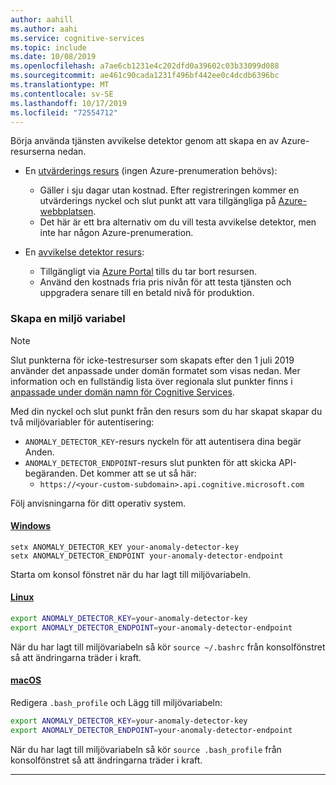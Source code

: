 ```yaml
---
author: aahill
ms.author: aahi
ms.service: cognitive-services
ms.topic: include
ms.date: 10/08/2019
ms.openlocfilehash: a7ae6cb1231e4c202dfd0a39602c03b33099d088
ms.sourcegitcommit: ae461c90cada1231f496bf442ee0c4dcdb6396bc
ms.translationtype: MT
ms.contentlocale: sv-SE
ms.lasthandoff: 10/17/2019
ms.locfileid: "72554712"
---
```

Börja använda tjänsten avvikelse detektor genom att skapa en av Azure-resurserna nedan.

* En [utvärderings resurs](https://azure.microsoft.com/try/cognitive-services/#decision) (ingen Azure-prenumeration behövs): 
    * Gäller i sju dagar utan kostnad. Efter registreringen kommer en utvärderings nyckel och slut punkt att vara tillgängliga på [Azure-webbplatsen](https://azure.microsoft.com/try/cognitive-services/my-apis/). 
    * Det här är ett bra alternativ om du vill testa avvikelse detektor, men inte har någon Azure-prenumeration.

* En [avvikelse detektor resurs](https://ms.portal.azure.com/#create/Microsoft.CognitiveServicesAnomalyDetector):
    * Tillgängligt via [Azure Portal](https://ms.portal.azure.com#blade/HubsExtension/BrowseResourceGroupBlade) tills du tar bort resursen.
    * Använd den kostnads fria pris nivån för att testa tjänsten och uppgradera senare till en betald nivå för produktion.

### <a name="create-an-environment-variable"></a>Skapa en miljö variabel

>[!NOTE]
> Slut punkterna för icke-testresurser som skapats efter den 1 juli 2019 använder det anpassade under domän formatet som visas nedan. Mer information och en fullständig lista över regionala slut punkter finns i [anpassade under domän namn för Cognitive Services](https://docs.microsoft.com/azure/cognitive-services/cognitive-services-custom-subdomains). 

Med din nyckel och slut punkt från den resurs som du har skapat skapar du två miljövariabler för autentisering:

* `ANOMALY_DETECTOR_KEY`-resurs nyckeln för att autentisera dina begär Anden.
* `ANOMALY_DETECTOR_ENDPOINT`-resurs slut punkten för att skicka API-begäranden. Det kommer att se ut så här: 
  * `https://<your-custom-subdomain>.api.cognitive.microsoft.com` 

Följ anvisningarna för ditt operativ system.

#### <a name="windowstabwindows"></a>[Windows](#tab/windows)

```console
setx ANOMALY_DETECTOR_KEY your-anomaly-detector-key
setx ANOMALY_DETECTOR_ENDPOINT your-anomaly-detector-endpoint
```

Starta om konsol fönstret när du har lagt till miljövariabeln.

#### <a name="linuxtablinux"></a>[Linux](#tab/linux)

```bash
export ANOMALY_DETECTOR_KEY=your-anomaly-detector-key
export ANOMALY_DETECTOR_ENDPOINT=your-anomaly-detector-endpoint
```

När du har lagt till miljövariabeln så kör `source ~/.bashrc` från konsolfönstret så att ändringarna träder i kraft.

#### <a name="macostabunix"></a>[macOS](#tab/unix)

Redigera `.bash_profile` och Lägg till miljövariabeln:

```bash
export ANOMALY_DETECTOR_KEY=your-anomaly-detector-key
export ANOMALY_DETECTOR_ENDPOINT=your-anomaly-detector-endpoint
```

När du har lagt till miljövariabeln så kör `source .bash_profile` från konsolfönstret så att ändringarna träder i kraft.

***